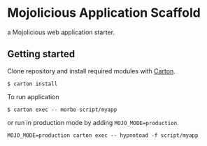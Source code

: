 # Mojolicious Application Scaffold

a Mojolicious web application starter.

## Getting started

Clone repository and install required modules with [Carton](https://metacpan.org/pod/Carton).

```
$ carton install
```

To run application

```
$ carton exec -- morbo script/myapp
```

or run in production mode by adding `MOJO_MODE=production`.

```
MOJO_MODE=production carton exec -- hypnotoad -f script/myapp
```
